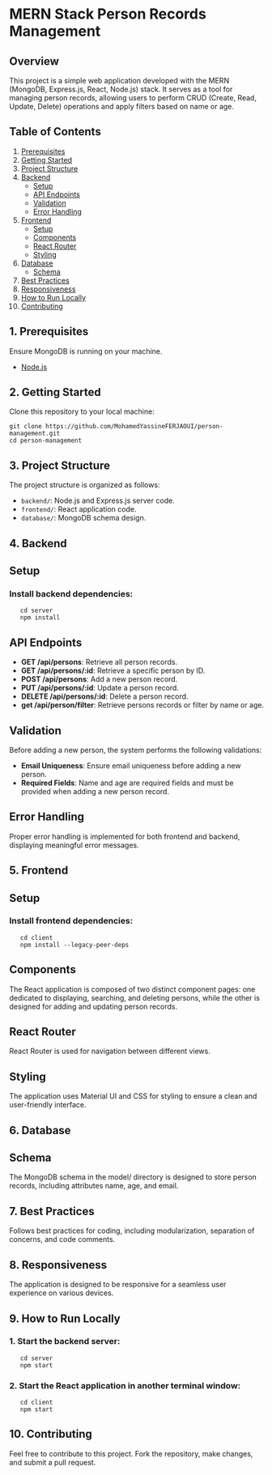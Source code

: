 # MERN Stack Person Records Management

## Overview

This project is a simple web application developed with the MERN (MongoDB, Express.js, React, Node.js) stack. It serves as a tool for managing person records, allowing users to perform CRUD (Create, Read, Update, Delete) operations and apply filters based on name or age.

## Table of Contents

1. [Prerequisites](#prerequisites)
2. [Getting Started](#getting-started)
3. [Project Structure](#project-structure)
4. [Backend](#backend)
    - [Setup](#setup)
    - [API Endpoints](#api-endpoints)
    - [Validation](#validation)
    - [Error Handling](#error-handling)
5. [Frontend](#frontend)
    - [Setup](#setup-frontend)
    - [Components](#components)
    - [React Router](#react-router)
    - [Styling](#styling)
6. [Database](#database)
    - [Schema](#schema)
7. [Best Practices](#best-practices)
8. [Responsiveness](#responsiveness)
9. [How to Run Locally](#how-to-run-locally)
10. [Contributing](#contributing)

## 1. Prerequisites
Ensure MongoDB is running on your machine.
- [Node.js](https://nodejs.org/)
## 2. Getting Started
Clone this repository to your local machine:
```
git clone https://github.com/MohamedYassineFERJAOUI/person-management.git
cd person-management 
```
## 3. Project Structure
The project structure is organized as follows:
* `backend/`: Node.js and Express.js server code.
* `frontend/`: React application code.
* `database/`: MongoDB schema design.

## 4.  Backend
## Setup
### Install backend dependencies:
```
   cd server
   npm install
```
## API Endpoints

- **GET /api/persons**: Retrieve all person records.
- **GET /api/persons/:id**: Retrieve a specific person by ID.
- **POST /api/persons**: Add a new person record.
- **PUT /api/persons/:id**: Update a person record.
- **DELETE /api/persons/:id**: Delete a person record.
- **get /api/person/filter**: Retrieve persons records or filter by name or age.
  
## Validation

Before adding a new person, the system performs the following validations:

- **Email Uniqueness**: Ensure email uniqueness before adding a new person.
- **Required Fields**: Name and age are required fields and must be provided when adding a new person record.

## Error Handling

Proper error handling is implemented for both frontend and backend, displaying meaningful error messages.

## 5.  Frontend
## Setup
### Install frontend dependencies:
```
   cd client
   npm install --legacy-peer-deps
```

## Components
The React application is composed of two distinct component pages: one dedicated to displaying, searching, and deleting persons, while the other is designed for adding and updating person records.

## React Router
React Router is used for navigation between different views.

## Styling
The application uses Material UI and CSS for styling to ensure a clean and user-friendly interface.

## 6.  Database
## Schema
The MongoDB schema in the model/ directory is designed to store person records, including attributes name, age, and email.

## 7.  Best Practices
Follows best practices for coding, including modularization, separation of concerns, and code comments.

## 8.  Responsiveness
The application is designed to be responsive for a seamless user experience on various devices.

## 9.  How to Run Locally
### 1. Start the backend server:
```
   cd server
   npm start
```
### 2. Start the React application in another terminal window:
```
   cd client
   npm start
```

## 10.  Contributing
Feel free to contribute to this project. Fork the repository, make changes, and submit a pull request.

